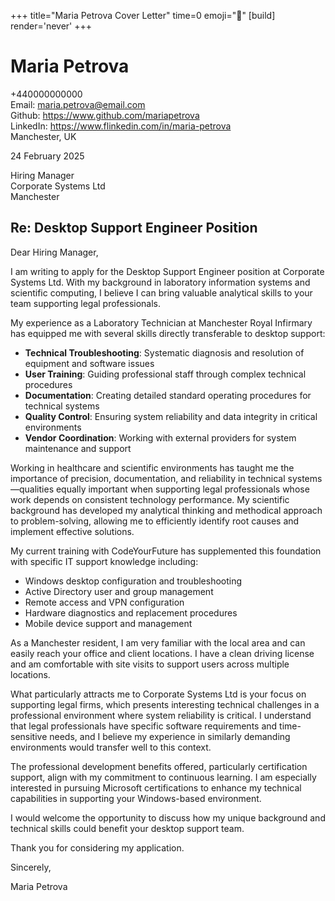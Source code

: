+++
title="Maria Petrova Cover Letter" 
time=0 
emoji="📝" 
[build]
render='never'
+++

# Maria Petrova

+440000000000  
Email: maria.petrova@email.com  
Github: https://www.github.com/mariapetrova  
LinkedIn: https://www.flinkedin.com/in/maria-petrova  
Manchester, UK

24 February 2025

Hiring Manager  
Corporate Systems Ltd  
Manchester

## Re: Desktop Support Engineer Position

Dear Hiring Manager,

I am writing to apply for the Desktop Support Engineer position at Corporate Systems Ltd. With my background in laboratory information systems and scientific computing, I believe I can bring valuable analytical skills to your team supporting legal professionals.

My experience as a Laboratory Technician at Manchester Royal Infirmary has equipped me with several skills directly transferable to desktop support:

- **Technical Troubleshooting**: Systematic diagnosis and resolution of equipment and software issues
- **User Training**: Guiding professional staff through complex technical procedures
- **Documentation**: Creating detailed standard operating procedures for technical systems
- **Quality Control**: Ensuring system reliability and data integrity in critical environments
- **Vendor Coordination**: Working with external providers for system maintenance and support

Working in healthcare and scientific environments has taught me the importance of precision, documentation, and reliability in technical systems—qualities equally important when supporting legal professionals whose work depends on consistent technology performance. My scientific background has developed my analytical thinking and methodical approach to problem-solving, allowing me to efficiently identify root causes and implement effective solutions.

My current training with CodeYourFuture has supplemented this foundation with specific IT support knowledge including:

- Windows desktop configuration and troubleshooting
- Active Directory user and group management
- Remote access and VPN configuration
- Hardware diagnostics and replacement procedures
- Mobile device support and management

As a Manchester resident, I am very familiar with the local area and can easily reach your office and client locations. I have a clean driving license and am comfortable with site visits to support users across multiple locations.

What particularly attracts me to Corporate Systems Ltd is your focus on supporting legal firms, which presents interesting technical challenges in a professional environment where system reliability is critical. I understand that legal professionals have specific software requirements and time-sensitive needs, and I believe my experience in similarly demanding environments would transfer well to this context.

The professional development benefits offered, particularly certification support, align with my commitment to continuous learning. I am especially interested in pursuing Microsoft certifications to enhance my technical capabilities in supporting your Windows-based environment.

I would welcome the opportunity to discuss how my unique background and technical skills could benefit your desktop support team.

Thank you for considering my application.

Sincerely,

Maria Petrova
